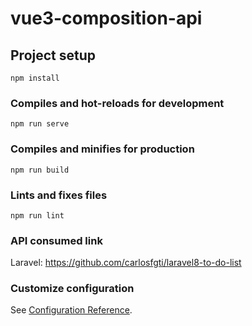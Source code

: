 # vue3-composition-api

## Project setup
```
npm install
```

### Compiles and hot-reloads for development
```
npm run serve
```

### Compiles and minifies for production
```
npm run build
```

### Lints and fixes files
```
npm run lint
```

### API consumed link
Laravel: https://github.com/carlosfgti/laravel8-to-do-list

### Customize configuration
See [Configuration Reference](https://cli.vuejs.org/config/).
